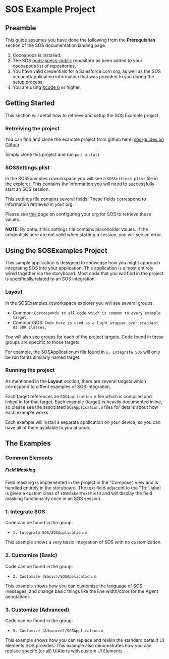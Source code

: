 # SOS Example Project

## Preamble

This guide assumes you have done the following from the __Prerequisites__ section of the SOS documentation landing page.

1. Cocoapods is installed.
2. The SOS [pods-specs-public](https://github.com/goinstant/pods-specs-public) repository as been added to your cocoapods list of repositories.
3. You have valid credentials for a Salesforce.com org, as well as the SOS account/application information that was provided to you during the setup process.
4. You are using [Xcode 6](https://developer.apple.com/xcode/downloads/) or higher.

## Getting Started

This section will detail how to retrieve and setup the SOS Example project.

### Retreiving the project

You can find and clone the example project from github here: [sos-guides on Github](https://github.com/goinstant/sos-guides)

Simply clone this project and run `pod install`

### SOSSettings.plist

In the SOSExamples.xcworkspace you will see a `SOSSettings.plist` file in the explorer.
This contains the information you will need to successfully start an SOS session.

This settings file contains several fields. These fields correspond to information retrieved in your org.

Please see [this](http://sos.goinstant.com/pilot/documentation/docs/guides/User%20Guide%201.%20Service%20Cloud%20Org%20Configuration.html) page on configuring your org for SOS to retrieve these values.

__NOTE__: By default this settings file contains placeholder values.  If the credentials here are not valid when starting a session, you will see an error.

## Using the SOSExamples Project

This sample application is designed to showcase how you might approach integrating SOS into your application. This application is almost entirely wired together via the storyboard. Most code that you will find in the project is specifically related to an SOS integration.

### Layout

In the SOSExamples.xcworkspace explorer you will see several groups.

* Common: `Corresponds to all code which is common to every example target`
* Common/SOS: `Code here is used as a light wrapper over standard UI SDK classes.`

You will also see groups for each of the project targets. Code found in these groups are specific to those targets.

For example, the SOSApplication.m file found in `1. Integrate SOS` will only be run for its similarly named target.

### Running the project

As mentioned in the __Layout__ section, there are several targets which correspond to diffent examples of SOS integration.

Each target references an `SOSApplication.m` file which is compiled and linked in for that target. Each example (target) is heavily documented inline, so please see the associated `SOSApplication.m` files for details about how each example works.

Each example will install a separate application on your device, so you can have all of them available to you at once.

## The Examples

### Common Elements

##### Field Masking

Field masking is implemented in the project in the "Compose" view and is handled entirely in the storyboard. The text field adjacent to the "To:" label is given a custom class of `SOSMaskedTextField` and will display the field masking functionality once in an SOS session.

### 1. Integrate SOS

Code can be found in the group:

* `1. Integrate SOS/SOSApplication.m`

This example shows a very basic integration of SOS with no customization.

### 2. Customize (Basic)

Code can be found in the group:

* `2. Customize (Basic)/SOSApplication.m`

This example shows how you can customize the language of SOS messages, and change
basic things like the line width/color for the Agent annotations

### 3. Customize (Advanced)

Code can be found in the group:

* `3. Customize (Advanced)/SOSApplication.m`

This example shows how you can replace and reskin the standard default UI elements SOS provides.
This example also demonstrates how you can replace specifc (or all) UIAlerts with custom UI Elements.
